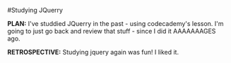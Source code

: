 #Studying JQuerry

__PLAN:__ I've studdied JQuerry in the past - using codecademy's lesson. I'm going to just go back and review that stuff - since I did it AAAAAAAGES ago.

__RETROSPECTIVE:__ Studying jquery again was fun! I liked it. 
